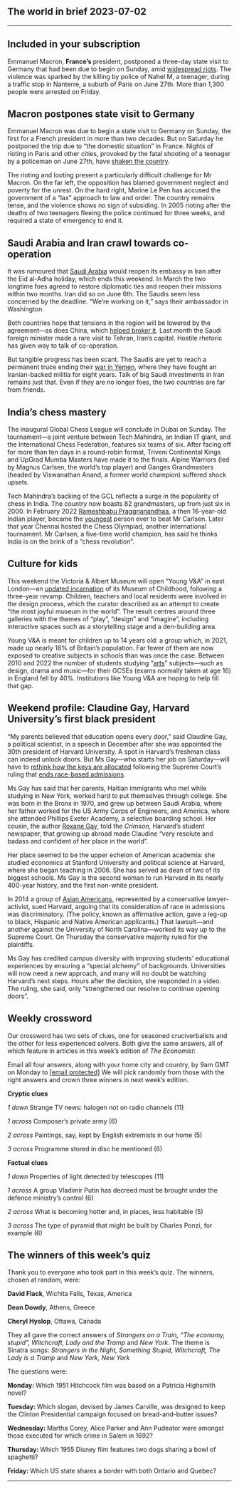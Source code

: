 ## The world in brief 2023-07-02

----------

## Included in your subscription



Emmanuel Macron, <strong>France’s </strong>president, postponed a three-day state visit to Germany that had been due to begin on Sunday, amid [widespread riots](https://https://www.https://www.economist.com/europe/2023/07/01/rioting-in-france-presents-a-fresh-political-test-for-emmanuel-macron). The violence was sparked by the killing by police of Nahel M, a teenager, during a traffic stop in Nanterre, a suburb of Paris on June 27th. More than 1,300 people were arrested on Friday.

## Macron postpones state visit to Germany

Emmanuel Macron was due to begin a state visit to Germany on Sunday, the first for a French president in more than two decades. But on Saturday he postponed the trip due to “the domestic situation” in France. Nights of rioting in Paris and other cities, provoked by the fatal shooting of a teenager by a policeman on June 27th, have [shaken the country](https://https://www.https://www.economist.com/europe/2023/07/01/rioting-in-france-presents-a-fresh-political-test-for-emmanuel-macron).

The rioting and looting present a particularly difficult challenge for Mr Macron. On the far left, the opposition has blamed government neglect and poverty for the unrest. On the hard right, Marine Le Pen has accused the government of a “lax” approach to law and order. The country remains tense, and the violence shows no sign of subsiding. In 2005 rioting after the deaths of two teenagers fleeing the police continued for three weeks, and required a state of emergency to end it.

## Saudi Arabia and Iran crawl towards co-operation

It was rumoured that [Saudi Arabia](https://https://www.https://www.economist.com/the-economist-reads/2023/06/22/what-to-read-and-watch-to-understand-saudi-arabia) would reopen its embassy in Iran after the Eid al-Adha holiday, which ends this weekend. In March the two longtime foes agreed to restore diplomatic ties and reopen their missions within two months. Iran did so on June 6th. The Saudis seem less concerned by the deadline. “We’re working on it,” says their ambassador in Washington.

Both countries hope that tensions in the region will be lowered by the agreement—as does China, which [helped broker it](https://https://www.https://www.economist.com/middle-east-and-africa/2023/03/10/china-brokers-an-iran-saudi-rapprochement). Last month the Saudi foreign minister made a rare visit to Tehran, Iran’s capital. Hostile rhetoric has given way to talk of co-operation.

But tangible progress has been scant. The Saudis are yet to reach a permanent truce ending their [war in Yemen](https://https://www.https://www.economist.com/middle-east-and-africa/2023/04/20/a-prisoner-swap-is-a-symbolic-step-towards-ending-the-saudi-led-war-in-yemen), where they have fought an Iranian-backed militia for eight years. Talk of big Saudi investments in Iran remains just that. Even if they are no longer foes, the two countries are far from friends.

## India’s chess mastery

The inaugural Global Chess League will conclude in Dubai on Sunday. The tournament—a joint venture between Tech Mahindra, an Indian IT giant, and the International Chess Federation, features six teams of six. After facing off for more than ten days in a round-robin format, Triveni Continental Kings and UpGrad Mumba Masters have made it to the finals. Alpine Warriors (led by Magnus Carlsen, the world’s top player) and Ganges Grandmasters (headed by Viswanathan Anand, a former world champion) suffered shock upsets.

Tech Mahindra’s backing of the GCL reflects a surge in the popularity of chess in India. The country now boasts 82 grandmasters, up from just six in 2000. In February 2022 [Rameshbabu Praggnanandhaa](http://espresso.https://www.economist.com/c09461ce85141b05d3ee6f2aea257935), a then 16-year-old Indian player, became the [youngest](https://https://www.https://www.economist.com/graphic-detail/2020/11/13/the-queens-gambit-is-right-young-chess-stars-always-usurp-the-old) person ever to beat Mr Carlsen. Later that year Chennai hosted the Chess Olympiad, another international tournament. Mr Carlsen, a five-time world champion, has said he thinks India is on the brink of a “chess revolution”.

## Culture for kids

This weekend the Victoria &amp; Albert Museum will open “Young V&amp;A” in east London—an [updated incarnation](https://https://www.https://www.economist.com/the-world-ahead/2022/11/18/after-the-pandemic-a-feast-of-great-art-shows-is-coming) of its Museum of Childhood, following a three-year revamp. Children, teachers and local residents were involved in the design process, which the curator described as an attempt to create “the most joyful museum in the world”. The result centres around three galleries with the themes of “play”, “design” and “imagine”, including interactive spaces such as a storytelling stage and a den-building area.

Young V&amp;A is meant for children up to 14 years old: a group which, in 2021, made up nearly 18% of Britain’s population. Far fewer of them are now exposed to creative subjects in schools than was once the case. Between 2010 and 2022 the number of students studying “[arts](https://https://www.https://www.economist.com/business/2019/12/12/what-businesses-can-learn-from-the-arts)” subjects—such as design, drama and music—for their GCSEs (exams normally taken at age 16) in England fell by 40%. Institutions like Young V&amp;A are hoping to help fill that gap. 

## Weekend profile: Claudine Gay, Harvard University’s first black president

“My parents believed that education opens every door,” said Claudine Gay, a political scientist, in a speech in December after she was appointed the 30th president of Harvard University. A spot in Harvard’s freshman class can indeed unlock doors. But Ms Gay—who starts her job on Saturday—will have to [rethink how the keys are allocated](https://https://www.https://www.economist.com/united-states/2023/06/29/how-american-universities-will-react-as-race-based-admissions-end) following the Supreme Court’s ruling that [ends race-based admissions](https://https://www.https://www.economist.com/united-states/2023/06/29/why-americas-supreme-court-has-ended-affirmative-action). 

Ms Gay has said that her parents, Haitian immigrants who met while studying in New York, worked hard to put themselves through college. She was born in the Bronx in 1970, and grew up between Saudi Arabia, where her father worked for the US Army Corps of Engineers, and America, where she attended Phillips Exeter Academy, a selective boarding school. Her cousin, the author [Roxane Gay](https://https://www.https://www.economist.com/christmas-specials/2022/12/20/the-economics-of-thinness), told the <em>Crimson</em>, Harvard’s student newspaper, that growing up abroad made Claudine “very resolute and badass and confident of her place in the world”. 

Her place seemed to be the upper echelon of American academia: she studied economics at Stanford University and political science at Harvard, where she began teaching in 2006. She has served as dean of two of its biggest schools. Ms Gay is the second woman to run Harvard in its nearly 400-year history, and the first non-white president.

In 2014 a group of [Asian Americans](https://https://www.https://www.economist.com/briefing/2015/10/03/the-model-minority-is-losing-patience), represented by a conservative lawyer-activist, sued Harvard, arguing that its consideration of race in admissions was discriminatory. (The policy, known as affirmative action, gave a leg-up to black, Hispanic and Native American applicants.) That lawsuit—and another against the University of North Carolina—worked its way up to the Supreme Court. On Thursday the conservative majority ruled for the plaintiffs. 

Ms Gay has credited campus diversity with improving students’ educational experiences by ensuring a “special alchemy” of backgrounds. Universities will now need a new approach, and many will no doubt be watching Harvard’s next steps<em>.</em> Hours after the decision, she responded in a video. The ruling, she said, only “strengthened our resolve to continue opening doors”.

## Weekly crossword

Our crossword has two sets of clues, one for seasoned cruciverbalists and the other for less experienced solvers. Both give the same answers, all of which feature in articles in this week’s edition of <em>The Economist</em>:

Email all four answers, along with your home city and country, by 9am GMT on Monday to [[email&#160;protected]](https://https://www.https://www.economist.com/cdn-cgi/l/email-protection) We will pick randomly from those with the right answers and crown three winners in next week’s edition.

<strong>Cryptic clues</strong>

<em>1 down</em> Strange TV news: halogen not on radio channels (11) 

<em>1 across </em>Composer’s private army (6) 

<em>2 across </em>Paintings, say, kept by English extremists in our home (5) 

<em>3 across</em> Programme stored in disc he mentioned (6) 

<strong>Factual clues</strong>

<em>1 down</em> Properties of light detected by telescopes (11) 

<em>1 across </em>A group Vladimir Putin has decreed must be brought under the defence ministry’s control (6) 

<em>2 across </em>What is becoming hotter and, in places, less habitable (5) 

<em>3 across</em> The type of pyramid that might be built by Charles Ponzi, for example (6) 

## The winners of this week’s quiz

Thank you to everyone who took part in this week’s quiz. The winners, chosen at random, were: 

<strong>David Flack</strong>, Wichita Falls, Texas, America 

<strong>Dean Dowdy</strong>, Athens, Greece

<strong>Cheryl Hyslop</strong>, Ottawa, Canada

They all gave the correct answers of <em>Strangers on a Train, “The economy, stupid”, Witchcraft, Lady and the Tramp</em> and <em>New York</em>. The theme is Sinatra songs: <em>Strangers in the Night, Something Stupid, Witchcraft, The Lady is a Tramp</em> and <em>New York, New York</em>

The questions were:

<strong>Monday: </strong>Which 1951 Hitchcock film was based on a Patricia Highsmith novel?

<strong>Tuesday: </strong>Which slogan, devised by James Carville, was designed to keep the Clinton Presidential campaign focused on bread-and-butter issues?

<strong>Wednesday: </strong>Martha Corey, Alice Parker and Ann Pudeator were amongst those executed for which crime in Salem in 1692?

<strong>Thursday: </strong>Which 1955 Disney film features two dogs sharing a bowl of spaghetti?

<strong>Friday: </strong>Which US state shares a border with both Ontario and Quebec?

----------
